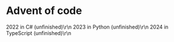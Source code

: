 ﻿# Advent of code 
 2022 in C# (unfinished)\r\n
 2023 in Python (unfinished)\r\n
 2024 in TypeScript (unfinished)\r\n
